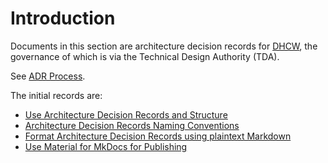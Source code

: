# Introduction

Documents in this section are architecture decision records for [DHCW](https://https://dhcw.nhs.wales/),
the governance of which is via the Technical Design Authority (TDA).

See [ADR Process](architecture-decision-record-process/README.md).

The initial records are:

* [Use Architecture Decision Records and Structure](use-architecture-decision-records-and-structure/index.md)
* [Architecture Decision Records Naming Conventions](architecture-decision-records-naming-conventions/index.md)
* [Format Architecture Decision Records using plaintext Markdown](format-architecture-decision-records-with-markdown/index.md)
* [Use Material for MkDocs for Publishing](use-material-for-mkdocs-for-publishing/index.md)

